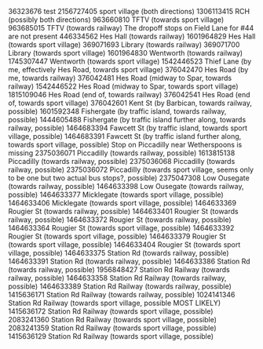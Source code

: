 36323676 test
2156727405 sport village (both directions)
1306113415 RCH (possibly both directions)
963660810 TFTV (towards sport village)
963685015 TFTV (towards railway)
The dropoff stops on Field Lane for #44 are not present
446334562 Hes Hall (towards railway)
1601964829 Hes Hall (towards sport village)
369071693 Library (towards railway)
369071700 Library (towards sport village)
1601964830 Wentworth (towards railway)
1745307447 Wentworth (towards sport village)
1542446523 Thief Lane (by me, effectively Hes Road, towards sport village)
376042470 Hes Road (by me, towards railway)
376042481 Hes Road (midway to Spar, towards railway)
1542446522 Hes Road (midway to Spar, towards sport village)
1815109046 Hes Road (end of, towards railway)
376042541 Hes Road (end of, towards sport village)
376042601 Kent St (by Barbican, towards railway, possible)
1601592348 Fishergate (by traffic island, towards railway, possible)
1444605488 Fishergate (by traffic island further along, towards railway, possible)
1464683394 Fawcett St (by traffic island, towards sport village, possible)
1464683391 Fawcett St (by traffic island further along, towards sport village, possible)
Stop on Piccadilly near Wetherspoons is missing
2375036071 Piccadilly (towards railway, possible)
1613815138 Piccadilly (towards railway, possible)
2375036068 Piccadilly (towards railway, possible)
2375036072 Piccadilly (towards sport village, seems only to be one but two actual bus stops?, possible)
2375047308 Low Ousegate (towards railway, possible)
1464633398 Low Ousegate (towards railway, possible)
1464633377 Micklegate (towards sport village, possible)
1464633406 Micklegate (towards sport village, possible)
1464633369 Rougier St (towards railway, possible)
1464633401 Rougier St (towards railway, possible)
1464633372 Rougier St (towards railway, possible)
1464633364 Rougier St (towards sport village, possible)
1464633392 Rougier St (towards sport village, possible)
1464633379 Rougier St (towards sport village, possible)
1464633404 Rougier St (towards sport village, possible)
1464633375 Station Rd (towards railway, possible)
1464633391 Station Rd (towards railway, possible)
1464633386 Station Rd (towards railway, possible)
1956848427 Station Rd Railway (towards railway, possible)
1464633358 Station Rd Railway (towards railway, possible)
1464633389 Station Rd Railway (towards railway, possible)
1415636171 Station Rd Railway (towards railway, possible)
1024141346 Station Rd Railway (towards sport village, possible MOST LIKELY)
1415636172 Station Rd Railway (towards sport village, possible)
2083241360 Station Rd Railway (towards sport village, possible)
2083241359 Station Rd Railway (towards sport village, possible)
1415636129 Station Rd Railway (towards sport village, possible)
